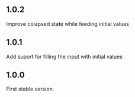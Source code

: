 ## 1.0.2

Improve colapsed state while feeding initial values

## 1.0.1

Add suport for filling the input with initial values

## 1.0.0

First stable version
